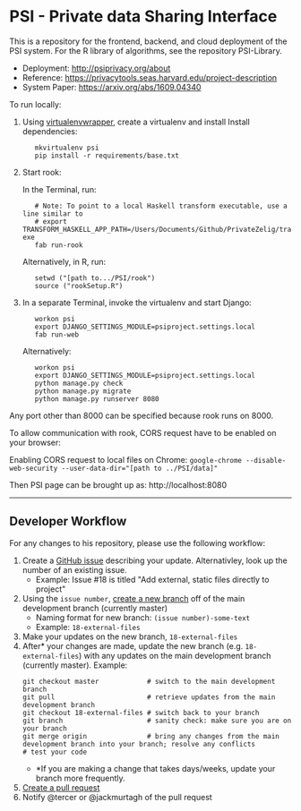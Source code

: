 # PSI - Private data Sharing Interface

This is a repository for the frontend, backend, and cloud deployment of the PSI system.  For the R library of algorithms, see the repository PSI-Library.

- Deployment: http://psiprivacy.org/about
- Reference: https://privacytools.seas.harvard.edu/project-description
- System Paper: https://arxiv.org/abs/1609.04340

To run locally:

1. Using [virtualenvwrapper](https://virtualenvwrapper.readthedocs.io/en/latest/), create a virtualenv and install Install dependencies:

          mkvirtualenv psi
          pip install -r requirements/base.txt

2. Start rook:

      In the Terminal, run:

          # Note: To point to a local Haskell transform executable, use a line similar to
          # export TRANSFORM_HASKELL_APP_PATH=/Users/Documents/Github/PrivateZelig/transformer/transformer-exe
          fab run-rook

      Alternatively, in R, run:

          setwd ("[path to.../PSI/rook")
          source ("rookSetup.R")


3. In a separate Terminal, invoke the virtualenv and start Django:

          workon psi
          export DJANGO_SETTINGS_MODULE=psiproject.settings.local
          fab run-web

      Alternatively:

          workon psi
          export DJANGO_SETTINGS_MODULE=psiproject.settings.local
          python manage.py check
          python manage.py migrate
          python manage.py runserver 8080

Any port other than 8000 can be specified because rook runs on 8000.

To allow communication with rook, CORS request have to be enabled on your browser:

Enabling CORS request to local files on Chrome:
`google-chrome --disable-web-security --user-data-dir="[path to ../PSI/data]"`

Then PSI page can be brought up as:
http://localhost:8080

---

## Developer Workflow

For any changes to his repository, please use the following workflow:

1. Create a [GitHub issue](https://github.com/TwoRavens/PSI/issues) describing your update.  Alternativley, look up the number of an existing issue.
    - Example: Issue #18 is titled "Add external, static files directly to project"
2. Using the `issue number`, [create a new branch](https://help.github.com/articles/creating-and-deleting-branches-within-your-repository/) off of the main development branch (currently master)
    - Naming format for new branch: `(issue number)-some-text`
    - Example: `18-external-files`
3. Make your updates on the new branch, `18-external-files`
4. After* your changes are made, update the new branch (e.g. `18-external-files`) with any updates on the main development branch (currently master).  Example:
    ```
    git checkout master            # switch to the main development branch
    git pull                       # retrieve updates from the main development branch
    git checkout 18-external-files # switch back to your branch
    git branch                     # sanity check: make sure you are on your branch
    git merge origin               # bring any changes from the main development branch into your branch; resolve any conflicts
    # test your code
    ```
    - *If you are making a change that takes days/weeks, update your branch more frequently.
5. [Create a pull request](https://help.github.com/articles/creating-a-pull-request/#creating-the-pull-request)
6. Notify @tercer or @jackmurtagh of the pull request
